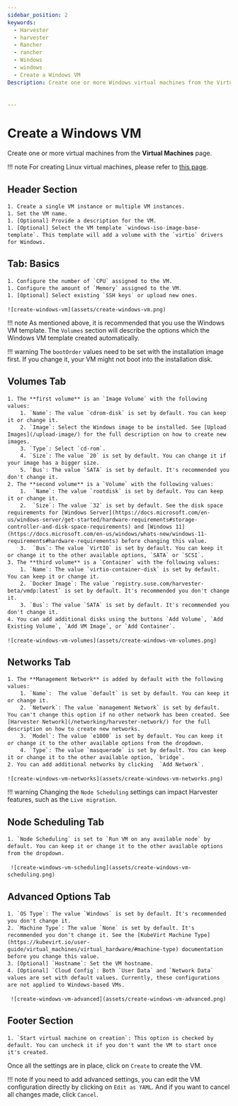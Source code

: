 ```yaml
---
sidebar_position: 2
keywords:
  - Harvester
  - harvester
  - Rancher
  - rancher
  - Windows
  - windows
  - Create a Windows VM
Description: Create one or more Windows virtual machines from the Virtual Machines page.


---
```


# Create a Windows VM

Create one or more virtual machines from the **Virtual Machines** page.

!!! note
	For creating Linux virtual machines, please refer to [this page](./create-vm.md).

## Header Section


    1. Create a single VM instance or multiple VM instances.
    1. Set the VM name.
    1. [Optional] Provide a description for the VM.
    1. [Optional] Select the VM template `windows-iso-image-base-template`. This template will add a volume with the `virtio` drivers for Windows.

## Tab: Basics

    1. Configure the number of `CPU` assigned to the VM.
    1. Configure the amount of `Memory` assigned to the VM.
    1. [Optional] Select existing `SSH keys` or upload new ones.

    ![create-windows-vm](assets/create-windows-vm.png)

!!! note
	As mentioned above, it is recommended that you use the Windows VM template. The `Volumes` section will describe the options which the Windows VM template created automatically.

!!! warning
	The `bootOrder` values need to be set with the installation image first. If you change it, your VM might not boot into the installation disk.

## Volumes Tab

    1. The **first volume** is an `Image Volume` with the following values: 
        1. `Name`: The value `cdrom-disk` is set by default. You can keep it or change it.
        2. `Image`: Select the Windows image to be installed. See [Upload Images](/upload-image/) for the full description on how to create new images.
        3. `Type`: Select `cd-rom`.
        4. `Size`: The value `20` is set by default. You can change it if your image has a bigger size.
        5. `Bus`: The value `SATA` is set by default. It's recommended you don't change it.
    2. The **second volume** is a `Volume` with the following values:
        1.  `Name`: The value `rootdisk` is set by default. You can keep it or change it.
        2.  `Size`: The value `32` is set by default. See the disk space requirements for [Windows Server](https://docs.microsoft.com/en-us/windows-server/get-started/hardware-requirements#storage-controller-and-disk-space-requirements) and [Windows 11](https://docs.microsoft.com/en-us/windows/whats-new/windows-11-requirements#hardware-requirements) before changing this value.
        3.  `Bus`: The value `VirtIO` is set by default. You can keep it or change it to the other available options, `SATA` or `SCSI`.
    3. The **third volume** is a `Container` with the following values:
        1. `Name`: The value `virtio-container-disk` is set by default. You can keep it or change it.
        2. `Docker Image`: The value `registry.suse.com/harvester-beta/vmdp:latest` is set by default. It's recommended you don't change it.
        3. `Bus`: The value `SATA` is set by default. It's recommended you don't change it.
    4. You can add additional disks using the buttons `Add Volume`, `Add Existing Volume`, `Add VM Image`, or `Add Container`.

    ![create-windows-vm-volumes](assets/create-windows-vm-volumes.png)

## Networks Tab

    1. The **Management Network** is added by default with the following values: 
        1. `Name`:  The value `default` is set by default. You can keep it or change it.
        2. `Network`: The value `management Network` is set by default. You can't change this option if no other network has been created. See [Harvester Network](/networking/harvester-network/) for the full description on how to create new networks.
        3. `Model`: The value `e1000` is set by default. You can keep it or change it to the other available options from the dropdown.
        4. `Type`: The value `masquerade` is set by default. You can keep it or change it to the other available option, `bridge`.
    2. You can add additional networks by clicking  `Add Network`.

    ![create-windows-vm-networks](assets/create-windows-vm-networks.png)

!!! warning
	Changing the `Node Scheduling` settings can impact Harvester features, such as the `Live migration`.
	

## Node Scheduling Tab

    1. `Node Scheduling` is set to `Run VM on any available node` by default. You can keep it or change it to the other available options from the dropdown.

     ![create-windows-vm-scheduling](assets/create-windows-vm-scheduling.png)

## Advanced Options Tab

    1. `OS Type`: The value `Windows` is set by default. It's recommended you don't change it.
    2. `Machine Type`: The value `None` is set by default. It's recommended you don't change it. See the [KubeVirt Machine Type](https://kubevirt.io/user-guide/virtual_machines/virtual_hardware/#machine-type) documentation before you change this value.
    3. [Optional] `Hostname`: Set the VM hostname.
    4. [Optional] `Cloud Config`: Both `User Data` and `Network Data` values are set with default values. Currently, these configurations are not applied to Windows-based VMs.

     ![create-windows-vm-advanced](assets/create-windows-vm-advanced.png)

## Footer Section

    1. `Start virtual machine on creation`: This option is checked by default. You can uncheck it if you don't want the VM to start once it's created.

Once all the settings are in place, click on `Create` to create the VM.

!!! note
    If you need to add advanced settings, you can edit the VM configuration directly by clicking on `Edit as YAML`. 
    And if you want to cancel all changes made, click `Cancel`.